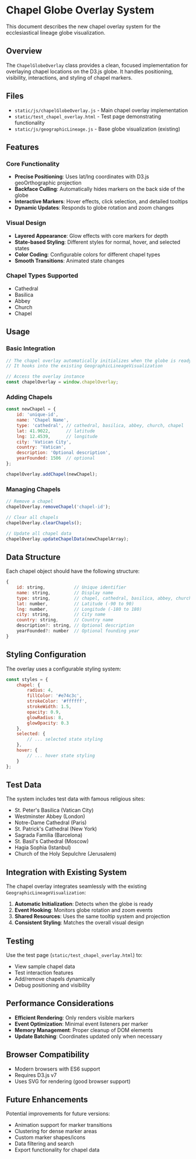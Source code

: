 # Chapel Globe Overlay System

This document describes the new chapel overlay system for the ecclesiastical lineage globe visualization.

## Overview

The `ChapelGlobeOverlay` class provides a clean, focused implementation for overlaying chapel locations on the D3.js globe. It handles positioning, visibility, interactions, and styling of chapel markers.

## Files

- `static/js/chapelGlobeOverlay.js` - Main chapel overlay implementation
- `static/test_chapel_overlay.html` - Test page demonstrating functionality
- `static/js/geographicLineage.js` - Base globe visualization (existing)

## Features

### Core Functionality
- **Precise Positioning**: Uses lat/lng coordinates with D3.js geoOrthographic projection
- **Backface Culling**: Automatically hides markers on the back side of the globe
- **Interactive Markers**: Hover effects, click selection, and detailed tooltips
- **Dynamic Updates**: Responds to globe rotation and zoom changes

### Visual Design
- **Layered Appearance**: Glow effects with core markers for depth
- **State-based Styling**: Different styles for normal, hover, and selected states
- **Color Coding**: Configurable colors for different chapel types
- **Smooth Transitions**: Animated state changes

### Chapel Types Supported
- Cathedral
- Basilica  
- Abbey
- Church
- Chapel

## Usage

### Basic Integration

```javascript
// The chapel overlay automatically initializes when the globe is ready
// It hooks into the existing GeographicLineageVisualization

// Access the overlay instance
const chapelOverlay = window.chapelOverlay;
```

### Adding Chapels

```javascript
const newChapel = {
    id: 'unique-id',
    name: 'Chapel Name',
    type: 'cathedral', // cathedral, basilica, abbey, church, chapel
    lat: 41.9022,      // latitude
    lng: 12.4539,      // longitude
    city: 'Vatican City',
    country: 'Vatican',
    description: 'Optional description',
    yearFounded: 1506  // optional
};

chapelOverlay.addChapel(newChapel);
```

### Managing Chapels

```javascript
// Remove a chapel
chapelOverlay.removeChapel('chapel-id');

// Clear all chapels
chapelOverlay.clearChapels();

// Update all chapel data
chapelOverlay.updateChapelData(newChapelArray);
```

## Data Structure

Each chapel object should have the following structure:

```javascript
{
    id: string,           // Unique identifier
    name: string,         // Display name
    type: string,         // chapel, cathedral, basilica, abbey, church
    lat: number,          // Latitude (-90 to 90)
    lng: number,          // Longitude (-180 to 180)
    city: string,         // City name
    country: string,      // Country name
    description?: string, // Optional description
    yearFounded?: number  // Optional founding year
}
```

## Styling Configuration

The overlay uses a configurable styling system:

```javascript
const styles = {
    chapel: {
        radius: 4,
        fillColor: '#e74c3c',
        strokeColor: '#ffffff',
        strokeWidth: 1.5,
        opacity: 0.9,
        glowRadius: 8,
        glowOpacity: 0.3
    },
    selected: {
        // ... selected state styling
    },
    hover: {
        // ... hover state styling  
    }
};
```

## Test Data

The system includes test data with famous religious sites:
- St. Peter's Basilica (Vatican City)
- Westminster Abbey (London)
- Notre-Dame Cathedral (Paris)
- St. Patrick's Cathedral (New York)
- Sagrada Familia (Barcelona)
- St. Basil's Cathedral (Moscow)
- Hagia Sophia (Istanbul)
- Church of the Holy Sepulchre (Jerusalem)

## Integration with Existing System

The chapel overlay integrates seamlessly with the existing `GeographicLineageVisualization`:

1. **Automatic Initialization**: Detects when the globe is ready
2. **Event Hooking**: Monitors globe rotation and zoom events
3. **Shared Resources**: Uses the same tooltip system and projection
4. **Consistent Styling**: Matches the overall visual design

## Testing

Use the test page (`static/test_chapel_overlay.html`) to:
- View sample chapel data
- Test interaction features
- Add/remove chapels dynamically
- Debug positioning and visibility

## Performance Considerations

- **Efficient Rendering**: Only renders visible markers
- **Event Optimization**: Minimal event listeners per marker
- **Memory Management**: Proper cleanup of DOM elements
- **Update Batching**: Coordinates updated only when necessary

## Browser Compatibility

- Modern browsers with ES6 support
- Requires D3.js v7
- Uses SVG for rendering (good browser support)

## Future Enhancements

Potential improvements for future versions:
- Animation support for marker transitions
- Clustering for dense marker areas
- Custom marker shapes/icons
- Data filtering and search
- Export functionality for chapel data

